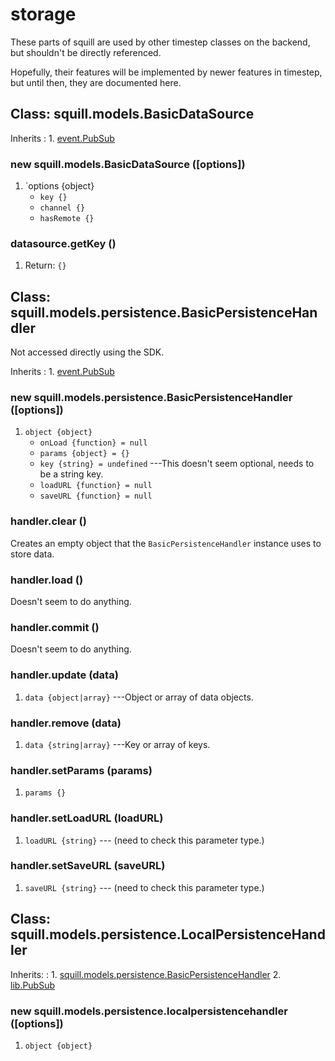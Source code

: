 # storage

These parts of squill are used by other timestep classes on
the backend, but shouldn't be directly referenced.

Hopefully, their features will be implemented by newer
features in timestep, but until then, they are documented here.

## Class: squill.models.BasicDataSource

Inherits
:    1. [event.PubSub](./event.html#class-event.pubsub)

### new squill.models.BasicDataSource ([options])
1. `options {object}
	* `key {}`
	* `channel {}`
	* `hasRemote {}`

### datasource.getKey ()
1. Return: `{}`


## Class: squill.models.persistence.BasicPersistenceHandler

Not accessed directly using the SDK.

Inherits
:    1. [event.PubSub](./event.html#class-event.pubsub)

### new squill.models.persistence.BasicPersistenceHandler ([options])
1. `object {object}`
	* `onLoad {function} = null`
	* `params {object} = {}`
	* `key {string} = undefined` ---This doesn't seem optional, needs to be a string key.
	* `loadURL {function} = null`
	* `saveURL {function} = null`

### handler.clear ()

Creates an empty object that the `BasicPersistenceHandler` instance uses to store data.

### handler.load ()

Doesn't seem to do anything.

### handler.commit ()

Doesn't seem to do anything.

### handler.update (data)
1. `data {object|array}` ---Object or array of data objects.

### handler.remove (data)
1. `data {string|array}` ---Key or array of keys.

### handler.setParams (params)
1. `params {}`

### handler.setLoadURL (loadURL)
1. `loadURL {string}` --- (need to check this parameter type.)

### handler.setSaveURL (saveURL)
1. `saveURL {string}` --- (need to check this parameter type.)


## Class: squill.models.persistence.LocalPersistenceHandler

Inherits:
:    1. [squill.models.persistence.BasicPersistenceHandler](./squill-models-persistence-basicpersistencehandler.html)
     2. [lib.PubSub](./lib-pubsub.html)

### new squill.models.persistence.localpersistencehandler ([options])
1. `object {object}`
